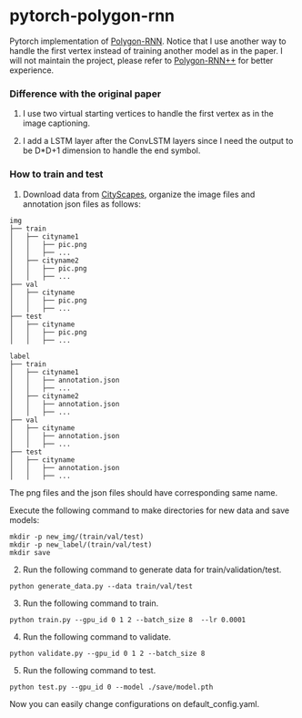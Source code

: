# pytorch-polygon-rnn
Pytorch implementation of [Polygon-RNN](http://www.cs.toronto.edu/polyrnn/poly_cvpr17/). 
Notice that I use another way to handle the first vertex instead of training another model as in the paper.
I will not maintain the project, please refer to [Polygon-RNN++](https://github.com/fidler-lab/polyrnn-pp) for better experience.

### Difference with the original paper

1. I use two virtual starting vertices to handle the first vertex as in the image captioning.

2. I add a LSTM layer after the ConvLSTM layers since I need the output to be  D\*D+1 dimension to handle the end symbol.

### How to train and test

1. Download data from [CityScapes](https://www.cityscapes-dataset.com/downloads/), organize
the image files and annotation json files as follows:



```
img
├── train
│   ├── cityname1
│   │   ├── pic.png
│   │   ├── ...
│   ├── cityname2
│   │   ├── pic.png
│   │   ├── ...
├── val
│   ├── cityname
│   │   ├── pic.png
│   │   ├── ...
├── test
│   ├── cityname
│   │   ├── pic.png
│   │   ├── ...
```

```
label
├── train
│   ├── cityname1
│   │   ├── annotation.json
│   │   ├── ...
│   ├── cityname2
│   │   ├── annotation.json
│   │   ├── ...
├── val
│   ├── cityname
│   │   ├── annotation.json
│   │   ├── ...
├── test
│   ├── cityname
│   │   ├── annotation.json
│   │   ├── ...
```

The png files and the json files should have corresponding same name.

Execute the following command to make directories for new data and save models:
```
mkdir -p new_img/(train/val/test)
mkdir -p new_label/(train/val/test)
mkdir save
```

2. Run the following command to generate data for train/validation/test.
```
python generate_data.py --data train/val/test
```

3. Run the following command to train.
```
python train.py --gpu_id 0 1 2 --batch_size 8  --lr 0.0001
```

4. Run the following command to validate.
```
python validate.py --gpu_id 0 1 2 --batch_size 8
```

5. Run the following command to test.
```
python test.py --gpu_id 0 --model ./save/model.pth
```

Now you can easily change configurations on default_config.yaml.
